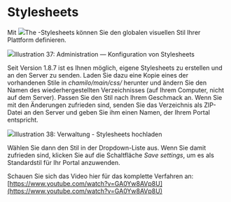 # Stylesheets

Mit ![](../../../.gitbook/assets/graficos17%20%285%29.png)The -Stylesheets können Sie den globalen visuellen Stil Ihrer Plattform definieren.

![](../../../.gitbook/assets/images20%20%288%29.png)Illustration 37: Administration — Konfiguration von Stylesheets

Seit Version 1.8.7 ist es Ihnen möglich, eigene Stylesheets zu erstellen und an den Server zu senden. Laden Sie dazu eine Kopie eines der vorhandenen Stile in _chamilo/main/css/_ herunter und ändern Sie den Namen des wiederhergestellten Verzeichnisses \(auf Ihrem Computer, nicht auf dem Server\). Passen Sie den Stil nach Ihrem Geschmack an. Wenn Sie mit den Änderungen zufrieden sind, senden Sie das Verzeichnis als ZIP-Datei an den Server und geben Sie ihm einen Namen, der Ihrem Portal entspricht.

![](../../../.gitbook/assets/images21%20%287%29.png)Illustration 38: Verwaltung - Stylesheets hochladen

Wählen Sie dann den Stil in der Dropdown-Liste aus. Wenn Sie damit zufrieden sind, klicken Sie auf die Schaltfläche _Save settings_, um es als Standardstil für Ihr Portal anzuwenden.

Schauen Sie sich das Video hier für das komplette Verfahren an: [https://www.youtube.com/watch?v=GA0Yw8AVp8U](https://www.youtube.com/watch?v=GA0Yw8AVp8U)